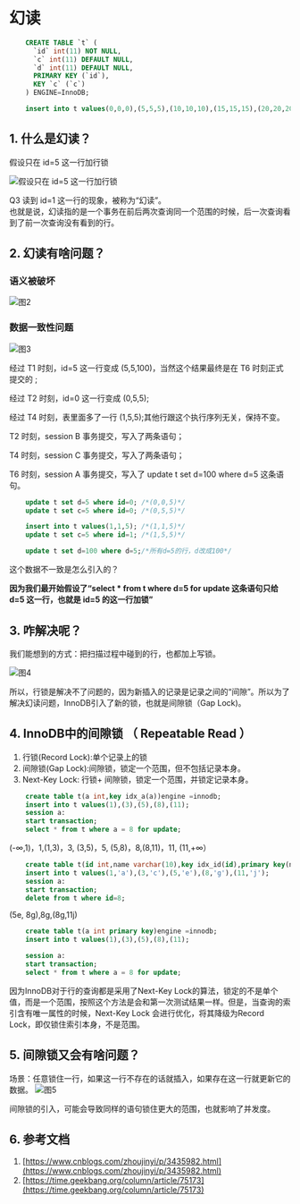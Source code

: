 # 幻读

```sql
    CREATE TABLE `t` (
      `id` int(11) NOT NULL,
      `c` int(11) DEFAULT NULL,
      `d` int(11) DEFAULT NULL,
      PRIMARY KEY (`id`),
      KEY `c` (`c`)
    ) ENGINE=InnoDB;

    insert into t values(0,0,0),(5,5,5),(10,10,10),(15,15,15),(20,20,20),(25,25,25);
```

## 1. 什么是幻读？

假设只在 id=5 这一行加行锁

![&#x5047;&#x8BBE;&#x53EA;&#x5728; id=5 &#x8FD9;&#x4E00;&#x884C;&#x52A0;&#x884C;&#x9501;](../../gitbook/assets/p1.png)

Q3 读到 id=1 这一行的现象，被称为“幻读”。  
也就是说，幻读指的是一个事务在前后两次查询同一个范围的时候，后一次查询看到了前一次查询没有看到的行。

## 2. 幻读有啥问题？

### 语义被破坏

![&#x56FE;2](../../gitbook/assets/p2.png)

### 数据一致性问题

![&#x56FE;3](../../gitbook/assets/p3.png)

经过 T1 时刻，id=5 这一行变成 \(5,5,100\)，当然这个结果最终是在 T6 时刻正式提交的 ;

经过 T2 时刻，id=0 这一行变成 \(0,5,5\);

经过 T4 时刻，表里面多了一行 \(1,5,5\);其他行跟这个执行序列无关，保持不变。

T2 时刻，session B 事务提交，写入了两条语句；

T4 时刻，session C 事务提交，写入了两条语句；

T6 时刻，session A 事务提交，写入了 update t set d=100 where d=5 这条语句。

```sql
    update t set d=5 where id=0; /*(0,0,5)*/
    update t set c=5 where id=0; /*(0,5,5)*/

    insert into t values(1,1,5); /*(1,1,5)*/
    update t set c=5 where id=1; /*(1,5,5)*/

    update t set d=100 where d=5;/*所有d=5的行，d改成100*/
```

这个数据不一致是怎么引入的？

**因为我们最开始假设了“select \* from t where d=5 for update 这条语句只给 d=5 这一行，也就是 id=5 的这一行加锁”**

## 3. 咋解决呢？

我们能想到的方式：把扫描过程中碰到的行，也都加上写锁。

![&#x56FE;4](../../gitbook/assets/p4.png)

所以，行锁是解决不了问题的，因为新插入的记录是记录之间的“间隙”。所以为了解决幻读问题，InnoDB引入了新的锁，也就是间隙锁（Gap Lock\)。

## 4. InnoDB中的间隙锁 （ Repeatable Read ）

1. 行锁\(Record Lock\):单个记录上的锁
2. 间隙锁\(Gap Lock\):间隙锁，锁定一个范围，但不包括记录本身。
3. Next-Key Lock: 行锁+ 间隙锁，锁定一个范围，并锁定记录本身。

```sql
    create table t(a int,key idx_a(a))engine =innodb;
    insert into t values(1),(3),(5),(8),(11);
    session a:
    start transaction;
    select * from t where a = 8 for update;
```

\(-∞,1\)，1,\(1,3\)，3, \(3,5\)，5, \(5,8\)，8,\(8,11\)，11, \(11,+∞）

```sql
    create table t(id int,name varchar(10),key idx_id(id),primary key(name))engine =innodb;
    insert into t values(1,'a'),(3,'c'),(5,'e'),(8,'g'),(11,'j');  
    session a:
    start transaction;
    delete from t where id=8;
```

\(5e, 8g\),8g,\(8g,11j\)

```sql
    create table t(a int primary key)engine =innodb;
    insert into t values(1),(3),(5),(8),(11);

    session a:
    start transaction;
    select * from t where a = 8 for update;
```

因为InnoDB对于行的查询都是采用了Next-Key Lock的算法，锁定的不是单个值，而是一个范围，按照这个方法是会和第一次测试结果一样。但是，当查询的索引含有唯一属性的时候，Next-Key Lock 会进行优化，将其降级为Record Lock，即仅锁住索引本身，不是范围。

## 5. 间隙锁又会有啥问题？

场景：任意锁住一行，如果这一行不存在的话就插入，如果存在这一行就更新它的数据。 ![&#x56FE;5](../../gitbook/assets/p5.png)

间隙锁的引入，可能会导致同样的语句锁住更大的范围，也就影响了并发度。

## 6. 参考文档

1. [https://www.cnblogs.com/zhoujinyi/p/3435982.html](https://www.cnblogs.com/zhoujinyi/p/3435982.html)
2. [https://time.geekbang.org/column/article/75173](https://time.geekbang.org/column/article/75173)


